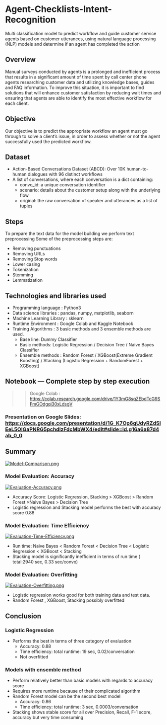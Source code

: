 # Agent-Checklists-Intent-Recognition
Multi classification model to predict workflow and guide customer service agents based on customer utterances, using natural language processing (NLP) models and determine if an agent has completed the action

## Overview
Manual surveys conducted by agents is a prolonged and inefficient process that results in a significant amount of time spent by call center phone agents researching customer data and utilizing knowledge bases, guides and FAQ information. To improve this situation, it is important to find solutions that will enhance customer satisfaction by reducing wait times and ensuring that agents are able to identify the most effective workflow for each client.

## Objective
Our objective is to predict the appropriate workflow an agent must go through to solve a client’s issue, in order to assess whether or not the agent successfully used the predicted workflow.

## Dataset
- Action-Based Conversations Dataset (ABCD): Over 10K human-to-human dialogues with 96 distinct workflows
- A list of conversations, where each conversation is a dict containing:
    - convo_id: a unique conversation identifier
    - scenario: details about the customer setup along with the underlying flow
    -  original: the raw conversation of speaker and utterances as a list of tuples

## Steps
To prepare the text data for the model building we perform text preprocessing
Some of the preprocessing steps are:
- Removing punctuations 
- Removing URLs
- Removing Stop words
- Lower casing
- Tokenization
- Stemming
- Lemmatization


## Technologies and libraries used
- Programming language : Python3
- Data science libraries : pandas, numpy, matplotlib, seaborn
- Machine Learning Library : sklearn
- Runtime Environment : Google Colab and Kaggle Notebook
- Training Algorithms : 3 basic methods and 3 ensemble methods are used.
    * Base line: Dummy Classifier
    * Basic methods: Logistic Regression / Decision Tree / Naive Bayes Classifier
    * Ensemble methods : Random Forest / XGBoost(Extreme Gradient Boosting) / Stacking (Logistic Regression + RandomForest + XGBoost)


## Notebook — Complete step by step execution
>> Google Colab : https://colab.research.google.com/drive/1Y3mG8sqZEbdTcG9SFmGOdgqi30xLdsgV
### Presentation on Google Slides: https://docs.google.com/presentation/d/1G_K7Op6gUdyRZdSlEeL5OlGaPNRG5pchdlzFdcMbWX4/edit#slide=id.g16a6a87d4ab_0_0
## Summary
[![Model-Comparison.png](https://i.postimg.cc/6psGxxCk/Model-Comparison.png)](https://postimg.cc/Whn40KW8)

### Model Evaluation: Accuracy
[![Evaluation-Accuracy.png](https://i.postimg.cc/nLFrnFrP/Evaluation-Accuracy.png)](https://postimg.cc/JsFMqWbN)
- Accuracy Score: Logistic Regression, Stacking > XGBoost > Random Forest >Naive Bayes > Decision Tree
- Logistic regression and Stacking model performs the best with accuracy score 0.88

### Model Evaluation: Time Efficiency
[![Evaluation-Time-Efficiency.png](https://i.postimg.cc/PJY8FdSr/Evaluation-Time-Efficiency.png)](https://postimg.cc/tnRTsG0L)
- Run time: Naive Bayes < Random Forest < Decision Tree < Logistic Regression < XGBoost < Stacking
- Stacking model is significantly inefficient in terms of run time ( total:2940 sec, 0.33 sec/convo) 

### Model Evaluation: Overfitting
[![Evaluation-Overfitting.png](https://i.postimg.cc/0jRzSL9g/Evaluation-Overfitting.png)](https://postimg.cc/sQmfdHBK)
- Logistic regression works good for both training data and test data.
- Random Forest , XGBoost, Stacking possibly overfitted


## Conclusion

### Logistic Regression
- Performs the best in terms of three category of evaluation
    - Accuracy:  0.88
    - Time efficiency:  total runtime: 19 sec, 0.02/conversation
    - Not overfitted

### Models with ensemble method
- Perform relatively better than basic models with regards to accuracy score
- Requires more runtime because of their complicated algorithm
- Random Forest model can be the second best model 
    - Accuracy: 0.86
    - Time efficiency: total runtime: 3 sec, 0.0003/conversation
- Stacking shows stable score for all over Precision, Recall, F-1 score, accuracy but very time consuming 




